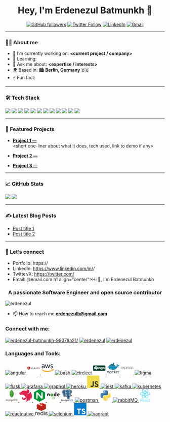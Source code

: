 <!--
  💡 Tip: create a repo named EXACTLY your GitHub username and put this as README.md
  It will show on your profile page.
-->

<h1 align="center">Hey, I'm Erdenezul Batmunkh 👋</h1>

<p align="center">
  <a href="https://github.com/erdenezul"><img alt="GitHub followers" src="https://img.shields.io/github/followers/erdenezul?style=for-the-badge&logo=github"></a>
  <a href="https://x.com/erd3n3zul"><img alt="Twitter Follow" src="https://img.shields.io/twitter/follow/erd3n3zul?style=for-the-badge&logo=x"></a>
  <a href="https://www.linkedin.com/in/erdenezul-batmunkh-99378a21/"><img alt="LinkedIn" src="https://img.shields.io/badge/LinkedIn-Connect-blue?style=for-the-badge&logo=linkedin"></a>
  <a href="mailto:erdenezulb@gmail.com"><img alt="Gmail" src="https://img.shields.io/badge/Gmail-Say%20Hi!-orange?style=for-the-badge&logo=gmail"></a>
</p>

---

### 👨‍💻 About me
- 🔭 I’m currently working on: **<current project / company>**
- 🌱 Learning: **<tech or topic>**
- 💬 Ask me about: **<expertise / interests>**
- 🌍 Based in:  🏙️ **Berlin, Germany** 🇩🇪
- ⚡ Fun fact: **<something fun>**

---

### 🛠 Tech Stack
<p>
  <!-- Core -->
  <img src="https://img.shields.io/badge/TypeScript-3178C6?logo=typescript&logoColor=white&style=for-the-badge" />
  <img src="https://img.shields.io/badge/JavaScript-F7DF1E?logo=javascript&logoColor=black&style=for-the-badge" />
  <img src="https://img.shields.io/badge/Node.js-339933?logo=node.js&logoColor=white&style=for-the-badge" />
  <img src="https://img.shields.io/badge/React-20232A?logo=react&logoColor=61dafb&style=for-the-badge" />
  <img src="https://img.shields.io/badge/NestJS-E0234E?logo=nestjs&logoColor=white&style=for-the-badge" />
  <img src="https://img.shields.io/badge/Prisma-2D3748?logo=prisma&logoColor=white&style=for-the-badge" />
  <img src="https://img.shields.io/badge/PostgreSQL-4169E1?logo=postgresql&logoColor=white&style=for-the-badge" />
  <img src="https://img.shields.io/badge/Redis-DC382D?logo=redis&logoColor=white&style=for-the-badge" />
  <img src="https://img.shields.io/badge/Vite-646CFF?logo=vite&logoColor=white&style=for-the-badge" />
  <img src="https://img.shields.io/badge/Styled--Components-DB7093?logo=styled-components&logoColor=white&style=for-the-badge" />
  <img src="https://img.shields.io/badge/Storybook-FF4785?logo=storybook&logoColor=white&style=for-the-badge" />
  <img src="https://img.shields.io/badge/AOS-000000?logo=aos&logoColor=white&style=for-the-badge" />
</p>

---

### 📌 Featured Projects
- **[Project 1 — <name>](https://github.com/<your-username>/<repo>)**  
  <short one-liner about what it does, tech used, link to demo if any>

- **[Project 2 — <name>](https://github.com/<your-username>/<repo>)**  
  <short one-liner>

- **[Project 3 — <name>](https://github.com/<your-username>/<repo>)**  
  <short one-liner>

---

### 📈 GitHub Stats
<p>
  <img height="160" src="https://github-readme-stats.vercel.app/api?username=<your-username>&show_icons=true&theme=transparent&hide_title=true" />
  <img height="160" src="https://github-readme-stats.vercel.app/api/top-langs/?username=<your-username>&layout=compact&theme=transparent&hide_title=true" />
</p>

---

### ✍️ Latest Blog Posts
<!-- BLOG-POST-LIST:START -->
- <a href="https://<your-blog>/post-1">Post title 1</a>
- <a href="https://<your-blog>/post-2">Post title 2</a>
<!-- BLOG-POST-LIST:END -->

---

### 🤝 Let’s connect
- Portfolio: https://<your-site>  
- LinkedIn: https://www.linkedin.com/in/<your-linkedin>/  
- Twitter/X: https://twitter.com/<your-twitter>  
- Email: <you>@email.com
h1 align="center">Hi 👋, I'm Erdenezul Batmunkh</h1>
<h3 align="center">A passionate Software Engineer and open source contributor</h3>

<p align="left"> <img src="https://komarev.com/ghpvc/?username=erdenezul&label=Profile%20views&color=0e75b6&style=flat" alt="erdenezul" /> </p>

- 📫 How to reach me **erdenezulb@gmail.com**

<h3 align="left">Connect with me:</h3>
<p align="left">
<a href="https://linkedin.com/in/erdenezul-batmunkh-99378a21/" target="blank"><img align="center" src="https://raw.githubusercontent.com/rahuldkjain/github-profile-readme-generator/master/src/images/icons/Social/linked-in-alt.svg" alt="erdenezul-batmunkh-99378a21/" height="30" width="40" /></a>
<a href="https://www.hackerrank.com/erdenezul" target="blank"><img align="center" src="https://raw.githubusercontent.com/rahuldkjain/github-profile-readme-generator/master/src/images/icons/Social/hackerrank.svg" alt="erdenezul" height="30" width="40" /></a>
<a href="https://www.leetcode.com/erdenezul" target="blank"><img align="center" src="https://raw.githubusercontent.com/rahuldkjain/github-profile-readme-generator/master/src/images/icons/Social/leet-code.svg" alt="erdenezul" height="30" width="40" /></a>
</p>

<h3 align="left">Languages and Tools:</h3>
<p align="left"> <a href="https://angular.io" target="_blank" rel="noreferrer"> <img src="https://angular.io/assets/images/logos/angular/angular.svg" alt="angular" width="40" height="40"/> </a> <a href="https://angular.io" target="_blank" rel="noreferrer"> <img src="https://raw.githubusercontent.com/devicons/devicon/master/icons/angularjs/angularjs-original-wordmark.svg" alt="angularjs" width="40" height="40"/> </a> <a href="https://aws.amazon.com" target="_blank" rel="noreferrer"> <img src="https://raw.githubusercontent.com/devicons/devicon/master/icons/amazonwebservices/amazonwebservices-original-wordmark.svg" alt="aws" width="40" height="40"/> </a> <a href="https://www.gnu.org/software/bash/" target="_blank" rel="noreferrer"> <img src="https://www.vectorlogo.zone/logos/gnu_bash/gnu_bash-icon.svg" alt="bash" width="40" height="40"/> </a> <a href="https://circleci.com" target="_blank" rel="noreferrer"> <img src="https://www.vectorlogo.zone/logos/circleci/circleci-icon.svg" alt="circleci" width="40" height="40"/> </a> <a href="https://www.djangoproject.com/" target="_blank" rel="noreferrer"> <img src="https://raw.githubusercontent.com/devicons/devicon/master/icons/django/django-original.svg" alt="django" width="40" height="40"/> </a> <a href="https://www.docker.com/" target="_blank" rel="noreferrer"> <img src="https://raw.githubusercontent.com/devicons/devicon/master/icons/docker/docker-original-wordmark.svg" alt="docker" width="40" height="40"/> </a> <a href="https://expressjs.com" target="_blank" rel="noreferrer"> <img src="https://raw.githubusercontent.com/devicons/devicon/master/icons/express/express-original-wordmark.svg" alt="express" width="40" height="40"/> </a> <a href="https://www.figma.com/" target="_blank" rel="noreferrer"> <img src="https://www.vectorlogo.zone/logos/figma/figma-icon.svg" alt="figma" width="40" height="40"/> </a> <a href="https://flask.palletsprojects.com/" target="_blank" rel="noreferrer"> <img src="https://www.vectorlogo.zone/logos/pocoo_flask/pocoo_flask-icon.svg" alt="flask" width="40" height="40"/> </a> <a href="https://grafana.com" target="_blank" rel="noreferrer"> <img src="https://www.vectorlogo.zone/logos/grafana/grafana-icon.svg" alt="grafana" width="40" height="40"/> </a> <a href="https://graphql.org" target="_blank" rel="noreferrer"> <img src="https://www.vectorlogo.zone/logos/graphql/graphql-icon.svg" alt="graphql" width="40" height="40"/> </a> <a href="https://heroku.com" target="_blank" rel="noreferrer"> <img src="https://www.vectorlogo.zone/logos/heroku/heroku-icon.svg" alt="heroku" width="40" height="40"/> </a> <a href="https://developer.mozilla.org/en-US/docs/Web/JavaScript" target="_blank" rel="noreferrer"> <img src="https://raw.githubusercontent.com/devicons/devicon/master/icons/javascript/javascript-original.svg" alt="javascript" width="40" height="40"/> </a> <a href="https://jestjs.io" target="_blank" rel="noreferrer"> <img src="https://www.vectorlogo.zone/logos/jestjsio/jestjsio-icon.svg" alt="jest" width="40" height="40"/> </a> <a href="https://kafka.apache.org/" target="_blank" rel="noreferrer"> <img src="https://www.vectorlogo.zone/logos/apache_kafka/apache_kafka-icon.svg" alt="kafka" width="40" height="40"/> </a> <a href="https://kubernetes.io" target="_blank" rel="noreferrer"> <img src="https://www.vectorlogo.zone/logos/kubernetes/kubernetes-icon.svg" alt="kubernetes" width="40" height="40"/> </a> <a href="https://www.mongodb.com/" target="_blank" rel="noreferrer"> <img src="https://raw.githubusercontent.com/devicons/devicon/master/icons/mongodb/mongodb-original-wordmark.svg" alt="mongodb" width="40" height="40"/> </a> <a href="https://nestjs.com/" target="_blank" rel="noreferrer"> <img src="https://raw.githubusercontent.com/devicons/devicon/master/icons/nestjs/nestjs-plain.svg" alt="nestjs" width="40" height="40"/> </a> <a href="https://www.nginx.com" target="_blank" rel="noreferrer"> <img src="https://raw.githubusercontent.com/devicons/devicon/master/icons/nginx/nginx-original.svg" alt="nginx" width="40" height="40"/> </a> <a href="https://nodejs.org" target="_blank" rel="noreferrer"> <img src="https://raw.githubusercontent.com/devicons/devicon/master/icons/nodejs/nodejs-original-wordmark.svg" alt="nodejs" width="40" height="40"/> </a> <a href="https://www.postgresql.org" target="_blank" rel="noreferrer"> <img src="https://raw.githubusercontent.com/devicons/devicon/master/icons/postgresql/postgresql-original-wordmark.svg" alt="postgresql" width="40" height="40"/> </a> <a href="https://postman.com" target="_blank" rel="noreferrer"> <img src="https://www.vectorlogo.zone/logos/getpostman/getpostman-icon.svg" alt="postman" width="40" height="40"/> </a> <a href="https://www.python.org" target="_blank" rel="noreferrer"> <img src="https://raw.githubusercontent.com/devicons/devicon/master/icons/python/python-original.svg" alt="python" width="40" height="40"/> </a> <a href="https://www.rabbitmq.com" target="_blank" rel="noreferrer"> <img src="https://www.vectorlogo.zone/logos/rabbitmq/rabbitmq-icon.svg" alt="rabbitMQ" width="40" height="40"/> </a> <a href="https://reactjs.org/" target="_blank" rel="noreferrer"> <img src="https://raw.githubusercontent.com/devicons/devicon/master/icons/react/react-original-wordmark.svg" alt="react" width="40" height="40"/> </a> <a href="https://reactnative.dev/" target="_blank" rel="noreferrer"> <img src="https://reactnative.dev/img/header_logo.svg" alt="reactnative" width="40" height="40"/> </a> <a href="https://redis.io" target="_blank" rel="noreferrer"> <img src="https://raw.githubusercontent.com/devicons/devicon/master/icons/redis/redis-original-wordmark.svg" alt="redis" width="40" height="40"/> </a> <a href="https://www.selenium.dev" target="_blank" rel="noreferrer"> <img src="https://raw.githubusercontent.com/detain/svg-logos/780f25886640cef088af994181646db2f6b1a3f8/svg/selenium-logo.svg" alt="selenium" width="40" height="40"/> </a> <a href="https://www.typescriptlang.org/" target="_blank" rel="noreferrer"> <img src="https://raw.githubusercontent.com/devicons/devicon/master/icons/typescript/typescript-original.svg" alt="typescript" width="40" height="40"/> </a> <a href="https://www.vagrantup.com/" target="_blank" rel="noreferrer"> <img src="https://www.vectorlogo.zone/logos/vagrantup/vagrantup-icon.svg" alt="vagrant" width="40" height="40"/> </a> </p>